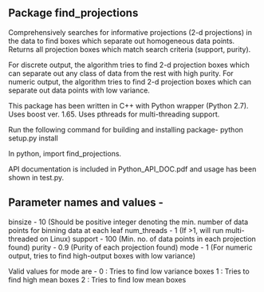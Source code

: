 Package find_projections
-----------------------------
Comprehensively searches for informative projections (2-d projections) in the data to find boxes which separate out homogeneous data points. 
Returns all projection boxes which match search criteria (support, purity).

For discrete output, the algorithm tries to find 2-d projection boxes which can separate out any class of data from the rest with high purity.
For numeric output, the algorithm tries to find 2-d projection boxes which can separate out data points  with low variance.

This package has been written in C++ with Python wrapper (Python 2.7).
Uses boost ver. 1.65.
Uses pthreads for multi-threading support.

Run the following command for building and installing package-
python setup.py install

In python, import find_projections.

API documentation is included in Python_API_DOC.pdf and usage has been shown in test.py.

Parameter names and values -
-----------------------------
binsize - 10 (Should be positive integer denoting the min. number of data points for binning data at each leaf
num_threads - 1 (If >1, will run multi-threaded on Linux)
support - 100 (Min. no. of data points in each projection found)
purity - 0.9 (Purity of each projection found)
mode - 1 (For numeric output, tries to find high-output boxes with low variance)

Valid values for mode are -
0 : Tries to find low variance boxes
1 : Tries to find high mean boxes
2 : Tries to find low mean boxes
